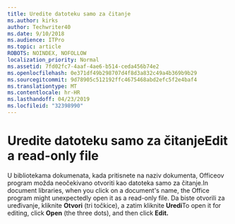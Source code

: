 ```yaml
---
title: Uredite datoteku samo za čitanje
ms.author: kirks
author: Techwriter40
ms.date: 9/10/2018
ms.audience: ITPro
ms.topic: article
ROBOTS: NOINDEX, NOFOLLOW
localization_priority: Normal
ms.assetid: 7fd02fc7-4aaf-4ae6-b514-ceda456b74e2
ms.openlocfilehash: 0e371df49b298707d4f8d3a832c49a4b369b9b29
ms.sourcegitcommit: 9d78905c512192ffc4675468abd2efc5f2e4baf4
ms.translationtype: MT
ms.contentlocale: hr-HR
ms.lasthandoff: 04/23/2019
ms.locfileid: "32398990"
---
```

# <a name="edit-a-read-only-file"></a><span data-ttu-id="bac7a-102">Uredite datoteku samo za čitanje</span><span class="sxs-lookup"><span data-stu-id="bac7a-102">Edit a read-only file</span></span>

<span data-ttu-id="bac7a-103">U bibliotekama dokumenata, kada pritisnete na naziv dokumenta, Officeov program možda neočekivano otvoriti kao datoteka samo za čitanje.</span><span class="sxs-lookup"><span data-stu-id="bac7a-103">In document libraries, when you click on a document's name, the Office program might unexpectedly open it as a read-only file.</span></span> <span data-ttu-id="bac7a-104">Da biste otvorili za uređivanje, kliknite **Otvori** (tri točkice), a zatim kliknite **Uredi**</span><span class="sxs-lookup"><span data-stu-id="bac7a-104">To open it for editing, click **Open** (the three dots), and then click **Edit.**</span></span>
  

